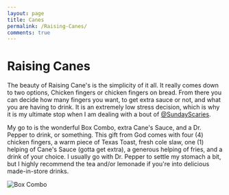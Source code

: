 ```yaml
---
layout: page
title: Canes
permalink: /Raising-Canes/
comments: true
---
```


# Raising Canes

The beauty of Raising Cane's is the simplicity of it all. It really comes down to two options, Chicken fingers or chicken fingers on bread. From there you can decide how many fingers you want, to get extra sauce or not, and what you are having to drink. It is an extremely low stress decision, which is why it is my ultimate stop when I am dealing with a bout of [@SundayScaries](twitter.com/SundayScaries).

My go to is the wonderful Box Combo, extra Cane's Sauce, and a Dr. Pepper to drink, or something. This gift from God comes with four (4) chicken fingers, a warm piece of Texas Toast, fresh cole slaw, one (1) helping of Cane's Sauce (gotta get extra), a generous helping of fries, and a drink of your choice. I usually go with Dr. Pepper to settle my stomach a bit, but I highly recommend the tea and/or lemonade if you're into delicious made-in-store drinks.

![Box Combo](http://ndburger.github.io/images/canes2.jpg "Raising Canes")

